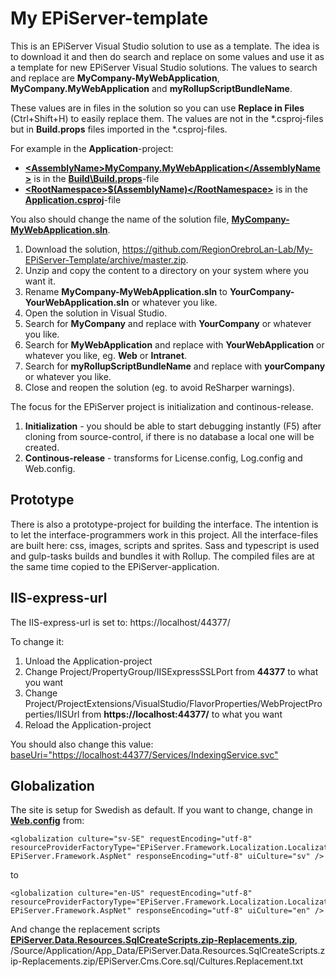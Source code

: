 # My EPiServer-template
This is an EPiServer Visual Studio solution to use as a template. The idea is to download it and then do search and replace on some values and use it as a template for new EPiServer Visual Studio solutions. The values to search and replace are **MyCompany-MyWebApplication**, **MyCompany.MyWebApplication** and **myRollupScriptBundleName**.

These values are in files in the solution so you can use **Replace in Files** (Ctrl+Shift+H) to easily replace them. The values are not in the *.csproj-files but in **Build.props** files imported in the *.csproj-files.

For example in the **Application**-project:
- [**&lt;AssemblyName&gt;MyCompany.MyWebApplication&lt;/AssemblyName&gt;**](/Source/Application/Build/Build.props#L3) is in the [**Build\Build.props**](/Source/Application/Build/Build.props)-file
- [**&lt;RootNamespace&gt;$(AssemblyName)&lt;/RootNamespace&gt;**](/Source/Application/Application.csproj#L18) is in the [**Application.csproj**](/Source/Application/Application.csproj)-file

You also should change the name of the solution file, [**MyCompany-MyWebApplication.sln**](/Source/MyCompany-MyWebApplication.sln).

1. Download the solution, https://github.com/RegionOrebroLan-Lab/My-EPiServer-Template/archive/master.zip.
2. Unzip and copy the content to a directory on your system where you want it.
3. Rename **MyCompany-MyWebApplication.sln** to **YourCompany-YourWebApplication.sln** or whatever you like.
4. Open the solution in Visual Studio.
5. Search for **MyCompany** and replace with **YourCompany** or whatever you like.
6. Search for **MyWebApplication** and replace with **YourWebApplication** or whatever you like, eg. **Web** or **Intranet**.
7. Search for **myRollupScriptBundleName** and replace with **yourCompany** or whatever you like.
8. Close and reopen the solution (eg. to avoid ReSharper warnings).

The focus for the EPiServer project is initialization and continous-release.
1. **Initialization** - you should be able to start debugging instantly (F5) after cloning from source-control, if there is no database a local one will be created.
2. **Continous-release** - transforms for License.config, Log.config and Web.config.

## Prototype
There is also a prototype-project for building the interface. The intention is to let the interface-programmers work in this project. All the interface-files are built here: css, images, scripts and sprites. Sass and typescript is used and gulp-tasks builds and bundles it with Rollup. The compiled files are at the same time copied to the EPiServer-application.

## IIS-express-url

The IIS-express-url is set to: https://localhost/44377/

To change it:
1. Unload the Application-project
2. Change Project/PropertyGroup/IISExpressSSLPort from **44377** to what you want
3. Change Project/ProjectExtensions/VisualStudio/FlavorProperties/WebProjectProperties/IISUrl from **https://localhost:44377/** to what you want
4. Reload the Application-project

You should also change this value: [baseUri="https://localhost:44377/Services/IndexingService.svc"](/Source/Application/Web.config#L107)

## Globalization

The site is setup for Swedish as default. If you want to change, change in [**Web.config**](/Source/Application/Web.config#L616) from:

	<globalization culture="sv-SE" requestEncoding="utf-8" resourceProviderFactoryType="EPiServer.Framework.Localization.LocalizationServiceResourceProviderFactory, EPiServer.Framework.AspNet" responseEncoding="utf-8" uiCulture="sv" />

to

	<globalization culture="en-US" requestEncoding="utf-8" resourceProviderFactoryType="EPiServer.Framework.Localization.LocalizationServiceResourceProviderFactory, EPiServer.Framework.AspNet" responseEncoding="utf-8" uiCulture="en" />

And change the replacement scripts [**EPiServer.Data.Resources.SqlCreateScripts.zip-Replacements.zip**](/Source/Application/App_Data/EPiServer.Data.Resources.SqlCreateScripts.zip-Replacements.zip), /Source/Application/App_Data/EPiServer.Data.Resources.SqlCreateScripts.zip-Replacements.zip/EPiServer.Cms.Core.sql/Cultures.Replacement.txt